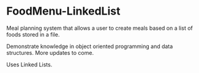 # FoodMenu-LinkedList

Meal planning system that allows a user to create meals based on a list of foods stored in a file.

Demonstrate knowledge in object oriented programming and data structures. More updates to come.

Uses Linked Lists.
